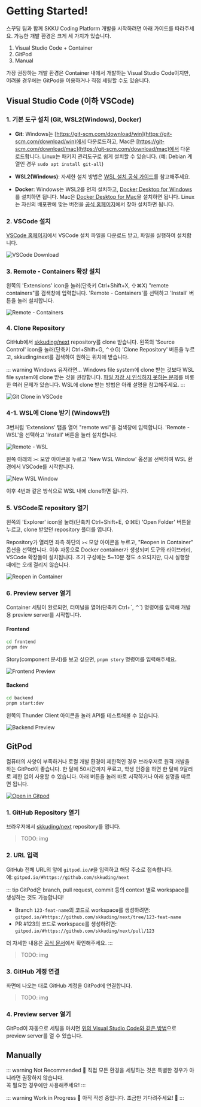 # Getting Started!

스꾸딩 팀과 함께 SKKU Coding Platform 개발을 시작하려면 아래 가이드를 따라주세요.
가능한 개발 환경은 크게 세 가지가 있습니다.

1. Visual Studio Code + Container
2. GitPod
3. Manual

가장 권장하는 개발 환경은 Container 내에서 개발하는 Visual Studio Code이지만, 어려울 경우에는 GitPod을 이용하거나 직접 세팅할 수도 있습니다. 

## Visual Studio Code (이하 VSCode)

### 1. 기본 도구 설치 (Git, WSL2(Windows), Docker)

- **Git**: Windows는 [https://git-scm.com/download/win](https://git-scm.com/download/win)에서 다운로드하고, Mac은 [https://git-scm.com/download/mac](https://git-scm.com/download/mac)에서 다운로드합니다.
Linux는 패키지 관리도구로 쉽게 설치할 수 있습니다. (예: Debian 계열인 경우 `sudo apt install git-all`)

- **WSL2(Windows)**: 자세한 설치 방법은 [WSL 설치 공식 가이드](https://docs.microsoft.com/ko-kr/windows/wsl/install)를 참고해주세요.

- **Docker**: Windows는 WSL2를 먼저 설치하고, [Docker Desktop for Windows](https://docs.docker.com/desktop/install/windows-install/)를 설치하면 됩니다. 
Mac은 [Docker Desktop for Mac](https://docs.docker.com/desktop/install/mac-install/)을 설치하면 됩니다.
Linux는 자신의 배포판에 맞는 버전을 [공식 홈페이지](https://docs.docker.com/engine/install/)에서 찾아 설치하면 됩니다.

### 2. VSCode 설치

[VSCode 홈페이지](https://code.visualstudio.com/)에서 VSCode 설치 파일을 다운로드 받고, 파일을 실행하여 설치합니다.

![VSCode Download](vscode-download.png)

### 3. Remote - Containers 확장 설치

왼쪽의 'Extensions' icon을 눌러(단축키 Ctrl+Shift+X, ⇧⌘X) "remote containers"를 검색창에 입력합니다.
'Remote - Containers'를 선택하고 'Install' 버튼을 눌러 설치합니다.

![Remote - Containers](remote-containers.png)

### 4. Clone Repository

GitHub에서 [skkuding/next](https://github.com/skkuding/next) repository를 clone 받습니다.
왼쪽의 'Source Control' icon을 눌러(단축키 Ctrl+Shift+G, ⌃⇧G) 'Clone Repository' 버튼을 누르고, skkuding/next를 검색하여 원하는 위치에 받습니다.

::: warning Windows 유저라면...
Windows file system에 clone 받는 것보다 WSL file system에 clone 받는 것을 권장합니다.
[파일 저장 시 인식하지 못하는 문제](https://github.com/microsoft/WSL/issues/4739)를 비롯한 여러 문제가 있습니다.
WSL에 clone 받는 방법은 아래 설명을 참고해주세요.
:::

![Git Clone in VSCode](git-clone.png)

### 4-1. WSL에 Clone 받기 (Windows만)

3번처럼 'Extensions' 탭을 열어 "remote wsl"을 검색창에 입력합니다.
'Remote - WSL'을 선택하고 'Install' 버튼을 눌러 설치합니다.

![Remote - WSL](remote-wsl.png)

왼쪽 아래의 `><` 모양 아이콘을 누르고 'New WSL Window' 옵션을 선택하여 WSL 환경에서 VSCode를 시작합니다.

![New WSL Window](new-wsl-window.png)

이후 4번과 같은 방식으로 WSL 내에 clone하면 됩니다.

### 5. VSCode로 repository 열기

왼쪽의 'Explorer' icon을 눌러(단축키 Ctrl+Shift+E, ⇧⌘E) 'Open Folder' 버튼을 누르고, clone 받았던 repository 폴더를 엽니다.

Repository가 열리면 좌측 하단의 `><` 모양 아이콘을 누르고, "Reopen in Container" 옵션을 선택합니다.
이후 자동으로 Docker container가 생성되며 도구와 라이브러리, VSCode 확장들이 설치됩니다.
초기 구성에는 5~10분 정도 소요되지만, 다시 실행할 때에는 오래 걸리지 않습니다.

![Reopen in Container](reopen-in-container.png)

### 6. Preview server 열기

Container 세팅이 완료되면, 터미널을 열어(단축키 Ctrl+\`, ⌃\`) 명령어를 입력해 개발용 preview server를 시작합니다.

#### Frontend

```sh
cd frontend
pnpm dev
```

Story(component 문서)를 보고 싶으면, `pnpm story` 명령어를 입력해주세요.

![Frontend Preview](frontend-preview.png)

#### Backend

```sh
cd backend
pnpm start:dev
```

왼쪽의 Thunder Client 아이콘을 눌러 API를 테스트해볼 수 있습니다.

![Backend Preview](backend-preview.png)

## GitPod

컴퓨터의 사양이 부족하거나 로컬 개발 환경이 제한적인 경우 브라우저로 원격 개발을 하는 GitPod이 좋습니다.
한 달에 50시간까지 무료고, 학생 인증을 하면 한 달에 9달러로 제한 없이 사용할 수 있습니다.
아래 버튼을 눌러 바로 시작하거나 아래 설명을 따르면 됩니다.

[![Open in Gitpod](https://gitpod.io/button/open-in-gitpod.svg)](https://gitpod.io/#https://github.com/skkuding/next)

### 1. GitHub Repository 열기

브라우저에서 [skkuding/next](https://github.com/skkuding/next) repository를 엽니다.

> TODO: img

### 2. URL 입력

GitHub 전체 URL의 앞에 `gitpod.io/#`을 입력하고 해당 주소로 접속합니다.  
예: `gitpod.io/#https://github.com/skkuding/next`

::: tip
GitPod은 branch, pull request, commit 등의 context 별로 workspace를 생성하는 것도 가능합니다!

- Branch `123-feat-name`의 코드로 workspace를 생성하려면: `gitpod.io/#https://github.com/skkuding/next/tree/123-feat-name`
- PR #123의 코드로 workspace를 생성하려면: `gitpod.io/#https://github.com/skkuding/next/pull/123`

더 자세한 내용은 [공식 문서](https://www.gitpod.io/docs/introduction/learn-gitpod/context-url)에서 확인해주세요.
:::

> TODO: img

### 3. GitHub 계정 연결

화면에 나오는 대로 GitHub 계정을 GitPod에 연결합니다.

> TODO: img

### 4. Preview server 열기

GitPod이 자동으로 세팅을 마치면 [위의 Visual Studio Code와 같은 방법](#_6-preview-server-열기)으로 preview server를 열 수 있습니다.

## Manually

::: warning Not Recommended 🤔
직접 모든 환경을 세팅하는 것은 특별한 경우가 아니라면 권장하지 않습니다.  
꼭 필요한 경우에만 사용해주세요!
:::

::: warning Work in Progress 🚧
아직 작성 중입니다. 조금만 기다려주세요! 🙏
:::
